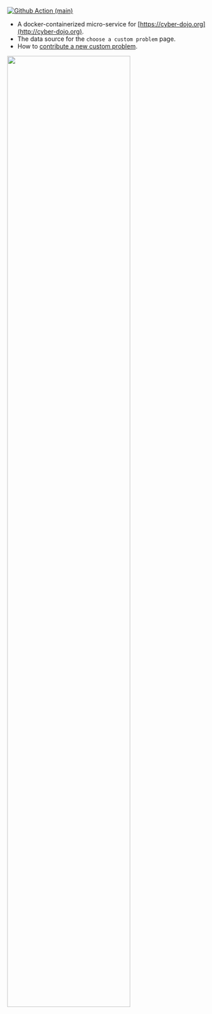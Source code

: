 [![Github Action (main)](https://github.com/cyber-dojo/custom-start-points/actions/workflows/main.yml/badge.svg)](https://github.com/cyber-dojo/custom-start-points/actions)

- A docker-containerized micro-service for [https://cyber-dojo.org](http://cyber-dojo.org).
- The data source for the `choose a custom problem` page.
- How to [contribute a new custom problem](docs/contributing.md).

<img width="75%" src="https://user-images.githubusercontent.com/252118/97069640-7a560680-15c9-11eb-8bd6-8309c87df764.png">
